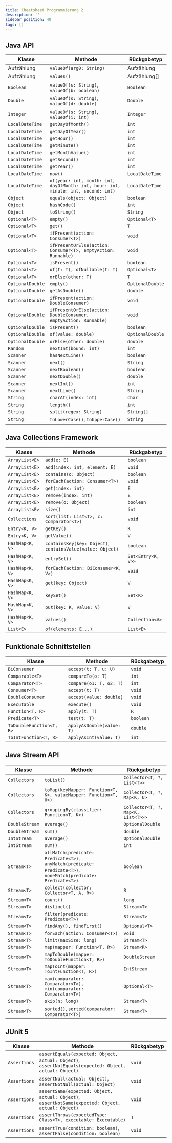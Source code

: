 ```yaml
---
title: Cheatsheet Programmierung 2
description: ''
sidebar_position: 40
tags: []
---
```


## Java API

| Klasse           | Methode                                                                           | Rückgabetyp      |
| ---------------- | --------------------------------------------------------------------------------- | ---------------- |
| Aufzählung       | `valueOf(arg0: String)`                                                           | Aufzählung       |
| Aufzählung       | `values()`                                                                        | Aufzählung[]     |
| `Boolean`        | `valueOf(s: String)`, `valueOf(b: boolean)`                                       | `Boolean`        |
| `Double`         | `valueOf(s: String)`, `valueOf(d: double)`                                        | `Double`         |
| `Integer`        | `valueOf(s: String)`, `valueOf(i: int)`                                           | `Integer`        |
| `LocalDateTime`  | `getDayOfMonth()`                                                                 | `int`            |
| `LocalDateTime`  | `getDayOfYear()`                                                                  | `int`            |
| `LocalDateTime`  | `getHour()`                                                                       | `int`            |
| `LocalDateTime`  | `getMinute()`                                                                     | `int`            |
| `LocalDateTime`  | `getMonthValue()`                                                                 | `int`            |
| `LocalDateTime`  | `getSecond()`                                                                     | `int`            |
| `LocalDateTime`  | `getYear()`                                                                       | `int`            |
| `LocalDateTime`  | `now()`                                                                           | `LocalDateTime`  |
| `LocalDateTime`  | `of(year: int, month: int, dayOfMonth: int, hour: int, minute: int, second: int)` | `LocalDateTime`  |
| `Object`         | `equals(object: Object)`                                                          | `boolean`        |
| `Object`         | `hashCode()`                                                                      | `int`            |
| `Object`         | `toString()`                                                                      | `String`         |
| `Optional<T>`    | `empty()`                                                                         | `Optional<T>`    |
| `Optional<T>`    | `get()`                                                                           | `T`              |
| `Optional<T>`    | `ifPresent(action: Consumer<T>)`                                                  | `void`           |
| `Optional<T>`    | `ifPresentOrElse(action: Consumer<T>, emptyAction: Runnable)`                     | `void`           |
| `Optional<T>`    | `isPresent()`                                                                     | `boolean`        |
| `Optional<T>`    | `of(t: T), ofNullable(t: T)`                                                      | `Optional<T>`    |
| `Optional<T>`    | `orElse(other: T)`                                                                | `T`              |
| `OptionalDouble` | `empty()`                                                                         | `OptionalDouble` |
| `OptionalDouble` | `getAsDouble()`                                                                   | `double`         |
| `OptionalDouble` | `ifPresent(action: DoubleConsumer)`                                               | `void`           |
| `OptionalDouble` | `ifPresentOrElse(action: DoubleConsumer, emptyAction: Runnable)`                  | `void`           |
| `OptionalDouble` | `isPresent()`                                                                     | `boolean`        |
| `OptionalDouble` | `of(value: double)`                                                               | `OptionalDouble` |
| `OptionalDouble` | `orElse(other: double)`                                                           | `double`         |
| `Random`         | `nextInt(bound: int)`                                                             | `int`            |
| `Scanner`        | `hasNextLine()`                                                                   | `boolean`        |
| `Scanner`        | `next()`                                                                          | `String`         |
| `Scanner`        | `nextBoolean()`                                                                   | `boolean`        |
| `Scanner`        | `nextDouble()`                                                                    | `double`         |
| `Scanner`        | `nextInt()`                                                                       | `int`            |
| `Scanner`        | `nextLine()`                                                                      | `String`         |
| `String`         | `charAt(index: int)`                                                              | `char`           |
| `String`         | `length()`                                                                        | `int`            |
| `String`         | `split(regex: String)`                                                            | `String[]`       |
| `String`         | `toLowerCase()`, `toUpperCase()`                                                  | `String`         |

## Java Collections Framework

| Klasse          | Methode                                                    | Rückgabetyp        |
| --------------- | ---------------------------------------------------------- | ------------------ |
| `ArrayList<E>`  | `add(e: E)`                                                | `boolean`          |
| `ArrayList<E>`  | `add(index: int, element: E)`                              | `void`             |
| `ArrayList<E>`  | `contains(o: Object)`                                      | `boolean`          |
| `ArrayList<E>`  | `forEach(action: Consumer<T>)`                             | `void`             |
| `ArrayList<E>`  | `get(index: int)`                                          | `E`                |
| `ArrayList<E>`  | `remove(index: int)`                                       | `E`                |
| `ArrayList<E>`  | `remove(o: Object)`                                        | `boolean`          |
| `ArrayList<E>`  | `size()`                                                   | `int`              |
| `Collections`   | `sort(list: List<T>, c: Comparator<T>)`                    | `void`             |
| `Entry<K, V>`   | `getKey()`                                                 | `K`                |
| `Entry<K, V>`   | `getValue()`                                               | `V`                |
| `HashMap<K, V>` | `containsKey(key: Object)`, `containsValue(value: Object)` | `boolean`          |
| `HashMap<K, V>` | `entrySet()`                                               | `Set<Entry<K, V>>` |
| `HashMap<K, V>` | `forEach(action: BiConsumer<K, V>)`                        | `void`             |
| `HashMap<K, V>` | `get(key: Object)`                                         | `V`                |
| `HashMap<K, V>` | `keySet()`                                                 | `Set<K>`           |
| `HashMap<K, V>` | `put(key: K, value: V)`                                    | `V`                |
| `HashMap<K, V>` | `values()`                                                 | `Collection<V>`    |
| `List<E>`       | `of(elements: E...)`                                       | `List<E>`          |

## Funktionale Schnittstellen

| Klasse                    | Methode                   | Rückgabetyp |
| ------------------------- | ------------------------- | ----------- |
| `BiConsumer`              | `accept(t: T, u: U)`      | `void`      |
| `Comparable<T>`           | `compareTo(o: T)`         | `int`       |
| `Comparator<T>`           | `compare(o1: T, o2: T)`   | `int`       |
| `Consumer<T>`             | `accept(t: T)`            | `void`      |
| `DoubleConsumer`          | `accept(value: double)`   | `void`      |
| `Executable`              | `execute()`               | `void`      |
| `Function<T, R>`          | `apply(t: T)`             | `R`         |
| `Predicate<T>`            | `test(t: T)`              | `boolean`   |
| `ToDoubleFunction<T, R>`  | `applyAsDouble(value: T)` | `double`    |
| `ToIntFunction<T, R>`     | `applyAsInt(value: T)`    | `int`       |

## Java Stream API

| Klasse           | Methode                                                                                                        | Rückgabetyp                        |
| ---------------- | -------------------------------------------------------------------------------------------------------------- | ---------------------------------- |
| `Collectors`     | `toList()`                                                                                                     | `Collector<T, ?, List<T>>`         |
| `Collectors`     | `toMap(keyMapper: Function<T, K>, valueMapper: Function<T, U>)`                                                | `Collector<T, ?, Map<K, U>`        |
| `Collectors`     | `groupingBy(classifier: Function<T, K>)`                                                                       | `Collector<T, ?, Map<K, List<T>>>` |
| `DoubleStream`   | `average()`                                                                                                    | `OptionalDouble`                   |
| `DoubleStream`   | `sum()`                                                                                                        | `double`                           |
| `IntStream`      | `average()`                                                                                                    | `OptionalDouble`                   |
| `IntStream`      | `sum()`                                                                                                        | `int`                              |
| `Stream<T>`      | `allMatch(predicate: Predicate<T>)`, `anyMatch(predicate: Predicate<T>)`, `noneMatch(predicate: Predicate<T>)` | `boolean`                          |
| `Stream<T>`      | `collect(collector: Collector<T, A, R>)`                                                                       | `R`                                |
| `Stream<T>`      | `count()`                                                                                                      | `long`                             |
| `Stream<T>`      | `distinct()`                                                                                                   | `Stream<T>`                        |
| `Stream<T>`      | `filter(predicate: Predicate<T>)`                                                                              | `Stream<T>`                        |
| `Stream<T>`      | `findAny(), findFirst()`                                                                                       | `Optional<T>`                      |
| `Stream<T>`      | `forEach(action: Consumer<T>)`                                                                                 | `void`                             |
| `Stream<T>`      | `limit(maxSize: long)`                                                                                         | `Stream<T>`                        |
| `Stream<T>`      | `map(mapper: Function<T, R>)`                                                                                  | `Stream<R>`                        |
| `Stream<T>`      | `mapToDouble(mapper: ToDoubleFunction<T, R>)`                                                                  | `DoubleStream`                     |
| `Stream<T>`      | `mapToInt(mapper: ToIntFunction<T, R>)`                                                                        | `IntStream`                        |
| `Stream<T>`      | `max(comparator: Comparator<T>), min(comparator: Comparator<T>)`                                               | `Optional<T>`                      |
| `Stream<T>`      | `skip(n: long)`                                                                                                | `Stream<T>`                        |
| `Stream<T>`      | `sorted()`, `sorted(comparator: Comparator<T>)`                                                                | `Stream<T>`                        |

## JUnit 5

| Klasse       | Methode                                                                                               | Rückgabetyp |
| ------------ | ----------------------------------------------------------------------------------------------------- | ----------- |
| `Assertions` | `assertEquals(expected: Object, actual: Object)`, `assertNotEquals(expected: Object, actual: Object)` | `void`      |
| `Assertions` | `assertNull(actual: Object)`, `assertNotNull(actual: Object)`                                         | `void`      |
| `Assertions` | `assertSame(expected: Object, actual: Object)`, `assertNotSame(expected: Object, actual: Object)`     | `void`      |
| `Assertions` | `assertThrows(expectedType: Class<T>, executable: Executable)`                                        | `T`         |
| `Assertions` | `assertTrue(condition: boolean)`, `assertFalse(condition: boolean)`                                   | `void`      |
